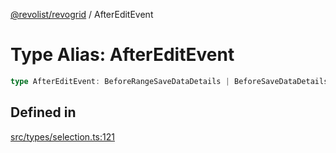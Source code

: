 [@revolist/revogrid](README.md) / AfterEditEvent

# Type Alias: AfterEditEvent

```ts
type AfterEditEvent: BeforeRangeSaveDataDetails | BeforeSaveDataDetails;
```

## Defined in

[src/types/selection.ts:121](https://github.com/revolist/revogrid/blob/73f8a5d0a8436a360d4f96a23968accd54f79b44/src/types/selection.ts#L121)
